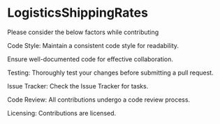 # LogisticsShippingRates
Please consider the below factors while contributing

Code Style:
Maintain a consistent code style for readability.


Ensure well-documented code for effective collaboration.

Testing:
Thoroughly test your changes before submitting a pull request.

Issue Tracker:
Check the Issue Tracker for tasks.

Code Review:
All contributions undergo a code review process.

Licensing:
Contributions are licensed.
